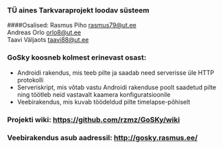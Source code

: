 ### TÜ aines Tarkvaraprojekt loodav süsteem
####Osalised:
Rasmus Piho <rasmus79@ut.ee>  
Andreas Orlo <orlo8@ut.ee>  
Taavi Väljaots <taavi88@ut.ee>  

### GoSky koosneb kolmest erinevast osast:
* Androidi rakendus, mis teeb pilte ja saadab need serverisse üle HTTP protokolli
* Serveriskript, mis võtab vastu Androidi rakenduse poolt saadetud pilte ning töötleb neid vastavalt kaamera konfiguratsioonile
* Veebirakendus, mis kuvab töödeldud pilte timelapse-põhiselt

### Projekti wiki: https://github.com/rzmz/GoSKy/wiki
### Veebirakendus asub aadressil: http://gosky.rasmus.ee/
